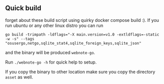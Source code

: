 ## Quick build

forget about these build script using quirky docker compose build :). If you run ubuntu or any other linux
distro you can run

```
go build -trimpath -ldflags="-X main.version=v1.0 -extldflags=-static -w -s" --tags "osusergo,netgo,sqlite_stat4,sqlite_foreign_keys,sqlite_json"
```

and the binary will be produced `webnote-go`.

Run `./webnote-go -h` for quick help to setup.

If you copy the binary to other location make sure you copy the directory `asset` as well.
